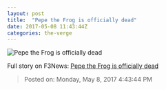 ```yaml
---
layout: post
title:  "Pepe the Frog is officially dead"
date: 2017-05-08 11:43:44Z
categories: the-verge
---
```


![Pepe the Frog is officially dead](https://cdn0.vox-cdn.com/thumbor/UV2tvbPmLal-VNA8fniGAMJRPI4=/0x110:724x517/1600x900/cdn0.vox-cdn.com/uploads/chorus_image/image/54668767/pepe_the_frog_dead_in_a_casket.0.png)




Full story on F3News: [Pepe the Frog is officially dead](http://www.f3nws.com/n/ks2ECE)

> Posted on: Monday, May 8, 2017 4:43:44 PM
